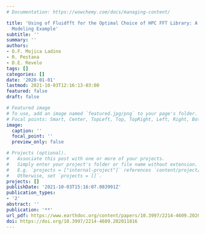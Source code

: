 ```yaml
---
# Documentation: https://wowchemy.com/docs/managing-content/

title: 'Using of Fluidfft for the Optimal Choice of HPC FFT Library: A 3D Seismic
  Modeling Example'
subtitle: ''
summary: ''
authors:
- O.F. Mojica Ladino
- R. Pestana
- D.E. Revelo
tags: []
categories: []
date: '2020-01-01'
lastmod: 2021-10-03T12:16:13-03:00
featured: false
draft: false

# Featured image
# To use, add an image named `featured.jpg/png` to your page's folder.
# Focal points: Smart, Center, TopLeft, Top, TopRight, Left, Right, BottomLeft, Bottom, BottomRight.
image:
  caption: ''
  focal_point: ''
  preview_only: false

# Projects (optional).
#   Associate this post with one or more of your projects.
#   Simply enter your project's folder or file name without extension.
#   E.g. `projects = ["internal-project"]` references `content/project/deep-learning/index.md`.
#   Otherwise, set `projects = []`.
projects: []
publishDate: '2021-10-03T15:16:07.083991Z'
publication_types:
- '2'
abstract: ''
publication: '**'
url_pdf: https://www.earthdoc.org/content/papers/10.3997/2214-4609.202011816
doi: https://doi.org/10.3997/2214-4609.202011816
---
```

